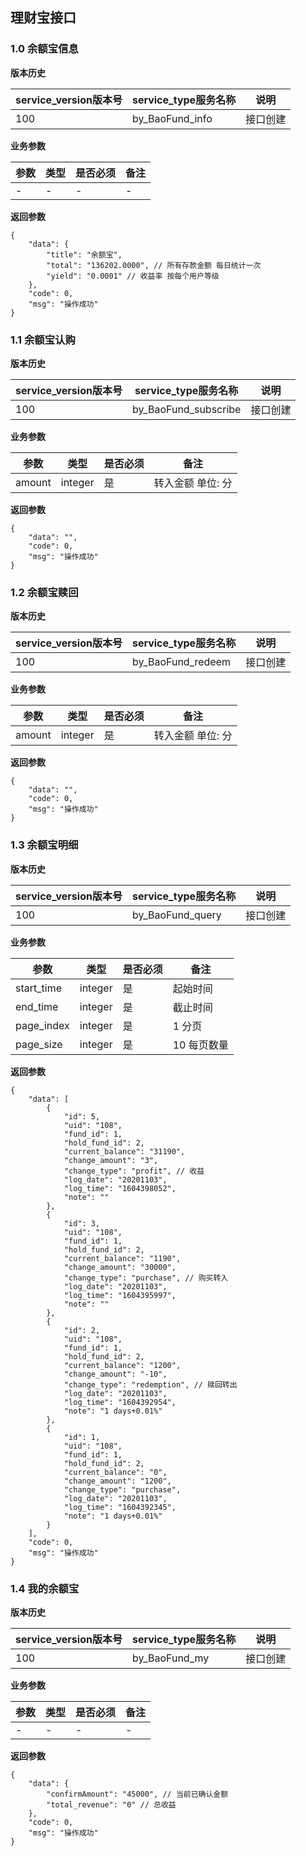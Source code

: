 ## 理财宝接口

### 1.0 余额宝信息

**版本历史**

|service_version版本号|service_type服务名称|说明|
|----|---|---|
|100|by_BaoFund_info|接口创建|

**业务参数**

|参数 |类型|是否必须|备注|
| ---------------- | ------------------------ | ------------------------ | ------------------------ |
|-|-|-|-|

**返回参数** 
```
{
    "data": {
        "title": "余额宝",
        "total": "136202.0000", // 所有存款金额 每日统计一次
        "yield": "0.0001" // 收益率 按每个用户等级
    },
    "code": 0,
    "msg": "操作成功"
}
```

### 1.1 余额宝认购

**版本历史**

|service_version版本号|service_type服务名称|说明|
|----|---|---|
|100|by_BaoFund_subscribe|接口创建|

**业务参数**

|参数 |类型|是否必须|备注|
| ---------------- | ------------------------ | ------------------------ | ------------------------ |
|amount|integer|是|转入金额 单位: 分|

**返回参数** 
```
{
    "data": "",
    "code": 0,
    "msg": "操作成功"
}
```

### 1.2 余额宝赎回

**版本历史**

|service_version版本号|service_type服务名称|说明|
|----|---|---|
|100|by_BaoFund_redeem|接口创建|

**业务参数**

|参数 |类型|是否必须|备注|
| ---------------- | ------------------------ | ------------------------ | ------------------------ |
|amount|integer|是|转入金额 单位: 分|

**返回参数** 
```
{
    "data": "",
    "code": 0,
    "msg": "操作成功"
}
```

### 1.3 余额宝明细

**版本历史**

|service_version版本号|service_type服务名称|说明|
|----|---|---|
|100|by_BaoFund_query|接口创建|

**业务参数**

|参数 |类型|是否必须|备注|
| ---------------- | ------------------------ | ------------------------ | ------------------------ |
|start_time|integer|是|起始时间|
|end_time|integer|是|截止时间|
|page_index|integer|是|1 分页|
|page_size|integer|是|10 每页数量|

**返回参数** 
```
{
    "data": [
        {
            "id": 5,
            "uid": "108",
            "fund_id": 1,
            "hold_fund_id": 2,
            "current_balance": "31190",
            "change_amount": "3",
            "change_type": "profit", // 收益
            "log_date": "20201103",
            "log_time": "1604398052",
            "note": ""
        },
        {
            "id": 3,
            "uid": "108",
            "fund_id": 1,
            "hold_fund_id": 2,
            "current_balance": "1190",
            "change_amount": "30000",
            "change_type": "purchase", // 购买转入
            "log_date": "20201103",
            "log_time": "1604395997",
            "note": ""
        },
        {
            "id": 2,
            "uid": "108",
            "fund_id": 1,
            "hold_fund_id": 2,
            "current_balance": "1200",
            "change_amount": "-10",
            "change_type": "redemption", // 赎回转出
            "log_date": "20201103",
            "log_time": "1604392954",
            "note": "1 days+0.01%"
        },
        {
            "id": 1,
            "uid": "108",
            "fund_id": 1,
            "hold_fund_id": 2,
            "current_balance": "0",
            "change_amount": "1200",
            "change_type": "purchase",
            "log_date": "20201103",
            "log_time": "1604392345",
            "note": "1 days+0.01%"
        }
    ],
    "code": 0,
    "msg": "操作成功"
}
```

### 1.4 我的余额宝

**版本历史**

|service_version版本号|service_type服务名称|说明|
|----|---|---|
|100|by_BaoFund_my|接口创建|

**业务参数**

|参数 |类型|是否必须|备注|
| ---------------- | ------------------------ | ------------------------ | ------------------------ |
|-|-|-|-|

**返回参数** 
```
{
    "data": {
        "confirmAmount": "45000", // 当前已确认金额
        "total_revenue": "0" // 总收益
    },
    "code": 0,
    "msg": "操作成功"
}
```

